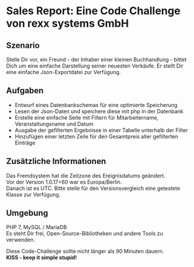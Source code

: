 # Sales Report: Eine Code Challenge von rexx systems GmbH

## Szenario
Stelle Dir vor, ein Freund - der Inhaber einer kleinen Buchhandlung - bittet Dich um eine einfache Darstellung seiner neuesten Verkäufe. Er stellt Dir eine einfache Json-Exportdatei zur Verfügung.

## Aufgaben
* Entwurf eines Datenbankschemas für eine optimierte Speicherung
* Lesen der Json-Daten und speichere diese mit php in der Datenbank
* Erstelle eine einfache Seite mit Filtern für Mitarbeitername, Veranstaltungsname und Datum
* Ausgabe der gefilterten Ergebnisse in einer Tabelle unterhalb der Filter
* Hinzufügen einer letzten Zeile für den Gesamtpreis aller gefilterten Einträge

## Zusätzliche Informationen
Das Fremdsystem hat die Zeitzone des Ereignisdatums geändert.  
Vor der Version 1.0.17+60 war es Europa/Berlin.  
Danach ist es UTC. Bitte stelle für den Versionsvergleich eine getestete Klasse zur Verfügung.

## Umgebung
PHP 7, MySQL / MariaDB  
Es steht Dir frei, Open-Source-Bibliotheken und andere Tools zu verwenden.

Diese Code-Challenge sollte nicht länger als 90 Minuten dauern.  
**KISS - keep it simple stupid!**
